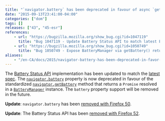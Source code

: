 ```yaml
---
title: "`navigator.battery` has been deprecated in favour of async `getBattery` method"
date: "2015-09-13T23:41:00-04:00"
categories: ["dom"]
tags: []
releases: ["43", "45-esr"]
references:
    - url: "https://bugzilla.mozilla.org/show_bug.cgi?id=1047119"
      title: "Bug 1047119 - Update Battery Status API to match latest Editors draft: navigator.getBattery(), etc"
    - url: "https://bugzilla.mozilla.org/show_bug.cgi?id=1050749"
      title: "Bug 1050749 - Expose BatteryManager via getBattery() returning a Promise instead of a synchronous accessor (navigator.battery)."
aliases:
    - "/en-CA/docs/2015/navigator-battery-has-been-deprecated-in-favor-of-async-getbattery-method/"
---
```

The [Battery Status API](https://developer.mozilla.org/docs/Web/API/Battery_Status_API) implementation has been updated to match the [latest spec](https://www.w3.org/TR/battery-status/). The [`navigator.battery`](https://developer.mozilla.org/docs/Web/API/Navigator/battery) property is now deprecated in favour of the standardized [`navigator.getBattery`](https://developer.mozilla.org/docs/Web/API/Navigator/getBattery) method that returns a `Promise` resolved in a [`BatteryManager`](https://developer.mozilla.org/docs/Web/API/BatteryManager) instance. The `battery` property support will be removed in the future.

**Update**: `navigator.battery` has been [removed with Firefox 50](https://www.fxsitecompat.dev/en-CA/docs/2016/navigator-battery-has-been-removed-in-favour-of-async-getbattery-method/).

**Update**: The Battery Status API has been [removed with Firefox 52](https://www.fxsitecompat.dev/en-CA/docs/2016/battery-status-api-has-been-removed/).
